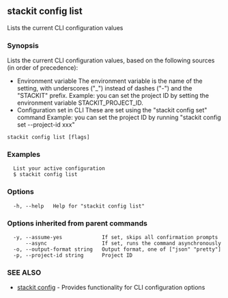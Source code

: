 ## stackit config list

Lists the current CLI configuration values

### Synopsis

Lists the current CLI configuration values, based on the following sources (in order of precedence):
- Environment variable
  The environment variable is the name of the setting, with underscores ("_") instead of dashes ("-") and the "STACKIT" prefix.
  Example: you can set the project ID by setting the environment variable STACKIT_PROJECT_ID.
- Configuration set in CLI
  These are set using the "stackit config set" command
  Example: you can set the project ID by running "stackit config set --project-id xxx"

```
stackit config list [flags]
```

### Examples

```
  List your active configuration
  $ stackit config list
```

### Options

```
  -h, --help   Help for "stackit config list"
```

### Options inherited from parent commands

```
  -y, --assume-yes             If set, skips all confirmation prompts
      --async                  If set, runs the command asynchronously
  -o, --output-format string   Output format, one of ["json" "pretty"]
  -p, --project-id string      Project ID
```

### SEE ALSO

* [stackit config](./stackit_config.md)	 - Provides functionality for CLI configuration options

